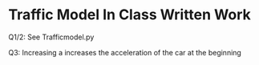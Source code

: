 # Traffic Model In Class Written Work
Q1/2: See Trafficmodel.py

Q3: Increasing a increases the acceleration of the car at the beginning